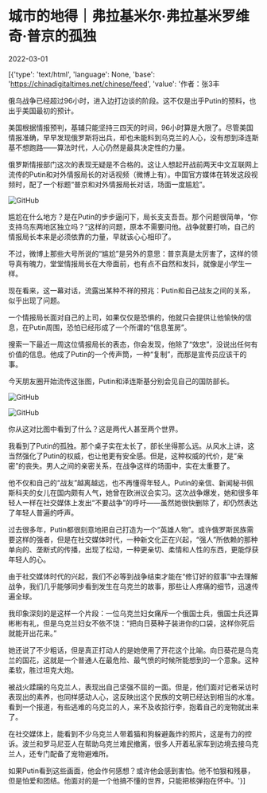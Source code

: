 # 城市的地得｜弗拉基米尔·弗拉基米罗维奇·普京的孤独

2022-03-01

[{'type': 'text/html', 'language': None, 'base': 'https://chinadigitaltimes.net/chinese/feed', 'value': '作者：张3丰

俄乌战争已经超过96小时，进入边打边谈的阶段。这不仅是出乎Putin的预料，也出乎美国最初的预计。

美国根据情报预判，基辅只能坚持三四天的时间，96小时算是大限了。尽管美国情报准确，早早发现俄罗斯将出兵，却也未能料到乌克兰的人心，没有想到泽连斯基不想跑路——算法时代，人心仍然是最具决定性的力量。

俄罗斯情报部门这次的表现无疑是不合格的。这让人想起开战前两天中文互联网上流传的Putin和对外情报局长的对话视频（微博上有）。中国官方媒体在转发这段视频时，配了一个标题“普京和对外情报局长对话，场面一度尴尬”。

![GitHub](https://chinadigitaltimes.net/chinese/files/2022/02/post-677663-621dd03b762d7.)

尴尬在什么地方？是在Putin的步步逼问下，局长支支吾吾。那个问题很简单，“你支持乌东两地区独立吗？”这样的问题，原本不需要问他。战争就要打响，自己的情报局长本来是必须依靠的力量，早就该心心相印了。

不过，微博上那些大号所说的“尴尬”是另外的意思：普京真是太厉害了，这样的领导真有魄力，堂堂情报局长在大帝面前，也有点不自然和发抖，就像是小学生一样。

现在看来，这一幕对话，流露出某种不祥的预兆：Putin和自己战友之间的关系，似乎出现了问题。

一个情报局长面对自己的上司，如果仅仅是恐惧的，他就只会提供让他愉快的信息，在Putin周围，恐怕已经形成了一个所谓的“信息茧房”。

搜索一下最近一周这位情报局长的表态，你会发现，他除了“效忠”，没说出任何有价值的信息。他成了Putin的一个传声筒，一种“复制”，而那是宣传员应该干的事。

今天朋友圈开始流传这张图，Putin和泽连斯基分别会见自己的国防部长。

![GitHub](https://chinadigitaltimes.net/chinese/files/2022/02/post-677663-621dd03b80322.)

![GitHub](https://chinadigitaltimes.net/chinese/files/2022/02/post-677663-621dd03b8b47f.)

你从这对比图中看到了什么？这是两代人甚至两个世界。

我看到了Putin的孤独。那个桌子实在太长了，部长坐得那么远。从风水上讲，这当然强化了Putin的权威，也让他更有安全感。但是，这种权威的代价，是“亲密”的丧失。男人之间的亲密关系，在战争这样的场面中，实在太重要了。

他不仅和自己的“战友”越离越远，也不再懂得年轻人。Putin的亲信、新闻秘书佩斯科夫的女儿在国内颇有人气，她曾在欧洲议会实习。这次战争爆发，她和很多年轻人一样在社交媒体上发出“不要战争”的呼吁——虽然她很快删除了，却仍然表达了年轻人普遍的呼声。

过去很多年，Putin都很刻意地把自己打造为一个“英雄人物”。或许俄罗斯民族需要这样的强者，但是在社交媒体时代，一种新文化正在兴起，“强人”所依赖的那种单向的、垄断式的传播，出现了松动，一种更亲切、柔情和人性的东西，更能俘获年轻人的心。

由于社交媒体时代的兴起，我们不必等到战争结束才能在“修订好的叙事”中去理解战争，我们几乎能够同步看到发生在乌克兰的故事，那些让人疼痛的细节，迅速传遍全球。

我印象深刻的是这样一个片段：一位乌克兰妇女痛斥一个俄国士兵，俄国士兵还算彬彬有礼，但是乌克兰妇女不依不饶：“把向日葵种子装进你的口袋，这样你死后就能开出花来。”

她还说了不少粗话，但是真正打动人的是她使用了开花这个比喻。向日葵花是乌克兰的国花，这就是一个普通人在最危险、最气愤的时候所能想到的一个意象。这种柔软，胜过坦克大炮。

被战火蹂躏的乌克兰人，表现出自己坚强不屈的一面。但是，他们面对记者采访时表现出的素养，也同样感动人心，这反映出这个民族的文明已经达到相当的水准。看到一个报道，有些逃难的乌克兰的人，来不及收拾行李，抱着自己的宠物就出来了。

在社交媒体上，能看到不少乌克兰人带着猫和狗躲避轰炸的照片，这是有力的控诉。波兰和罗马尼亚人在帮助乌克兰难民撤离，很多人开着私家车到边境去接乌克兰人，还专门配备了宠物避难所。

如果Putin看到这些画面，他会作何感想？或许他会感到害怕。他不怕狠和残暴，但是怕爱和团结。他面对的是一个他搞不懂的世界，只能把核弹抱在怀中。'}]